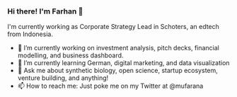 ### Hi there! I'm Farhan 👋

I'm currently working as Corporate Strategy Lead in Schoters, an edtech from Indonesia.

- 🔭 I’m currently working on investment analysis, pitch decks, financial modelling, and business dashboard.
- 🌱 I’m currently learning German, digital marketing, and data visualization
- 💬 Ask me about synthetic biology, open science, startup ecosystem, venture building, and anything!
- 📫 How to reach me: Just poke me on my Twitter at @mufarana

<!--
**farhanmaulana23/farhanmaulana23** is a ✨ _special_ ✨ repository because its `README.md` (this file) appears on your GitHub profile.


-->
